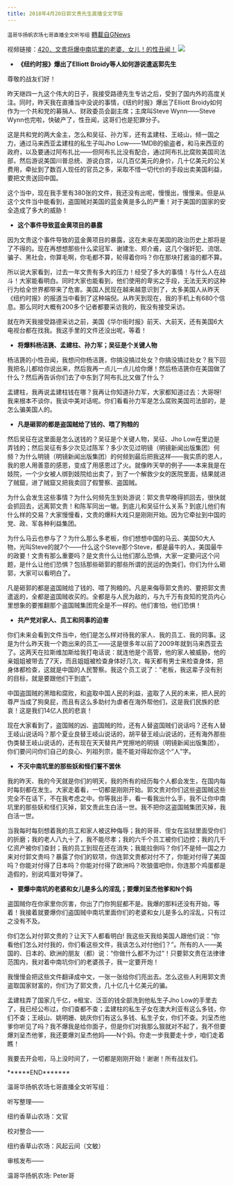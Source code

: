 ```yaml
---
title: 2018年4月20日郭文贵先生直播全文字版
---
```

`温哥华扬帆农场七哥直播全文听写组` [轉載自GNews](https://gnews.org/zh-hans/1548598/)

视频链接：[420．文贵将爆中南坑里的老婆．女儿！的性丑闻！](https://www.youtube.com/watch?v=KPgnK3BdUGI&amp;t=17s)
![](https://assets.gnews.org/wp-content/uploads/2021/09/Screen-Shot-2021-09-22-at-1.58.51-PM.png)
- **《纽约时报》爆出了Elliott Broidy等人如何游说遣返郭先生**


尊敬的战友们好！

昨天继四一九这个伟大的日子，我接受路德先生专访之后，受到了国内外的高度关注。同时，昨天我在直播当中没说的事情，《纽约时报》爆出了Elliott Broidy如何作为一个共和党的募捐人、财政委员会副主席；主席叫Steve Wynn——Steve Wynn也完啦，快破产了，性丑闻，这哥们也是犯罪分子。

这是共和党的两大金主，怎么和吴征、孙力军，还有孟建柱、王岐山，倾一国之力，通过马来西亚孟建柱的私生子叫Jho Low——1MDB的偷盗者，和马来西亚的政府，以及要通过阿布扎比——但阿布扎比没有配合，通过阿布扎比腐败美国司法部，然后游说美国川普总统、游说白宫，以几百亿美元的身价，几十亿美元的公关费用，牵扯到了数百人现任的官员之多，采取不惜一切代价的手段出卖美国利益，要把文贵送回中国。

这个当中，现在我手里有380张的文件，我还没有出呢，慢慢出，慢慢来。但是从这个文件当中能看到，盗国贼对美国的蓝金黄是多么的严重！对于美国的国家的安全造成了多大的威胁！

- **这个事件导致蓝金黄项目的暴露**


因为文贵这个事件导致的蓝金黄项目的暴露，这在未来在美国的政治历史上那将是了不得的。现在再想想那些什么梁冠军、谢建生、郑介甫，这几个强奸犯、流氓、骗子、黑社会，你算毛啊，你毛都不算，轮得着你吗？你在那块打酱油的都不算。

所以说大家看到，过去一年文贵有多大的压力！经受了多大的事情！与什么人在战斗！大家能看明白。同时大家也能看到，他们使用的卑劣之手段，无法无天的这种行为给全世界都带来了危害。美国人民现在越来越意识到了，太多美国人从昨天《纽约时报》的报道当中看到了这种端倪。从昨天到现在，我的手机上有680个信息。那么同时大概有200多个记者都要采访我的，我没有接受采访。

就在昨天我接受路德采访之前，美国《华尔街时报》前天、大前天，还有美国6大电视台都在找我。我这手里的文件还没出呢，等着！

- **将爆料杨洁篪、孟建柱、孙力军；吴征是个关键人物**


杨洁篪的小性丑闻，我想问你杨洁篪，你搞没搞过处女？你搞没搞过处女？我下回我把名儿都给你说出来，然后我再一点儿一点儿给你爆！然后杨洁篪你在美国做了什么？然后再告诉你们去了中东到了阿布扎比又做了什么？

孟建柱，我再说孟建柱钱在哪？我再让你知道孙力军，大家都知道过去：大哥呀! 我来根本不谈你，我谈中美对话呢。你们看看孙力军是怎么腐败美国司法部的，是怎么骗美国人的。

- **凡是砸郭的都是盗国贼给了钱的、喂了狗粮的**


然后吴征在这里面是怎么送钱的？吴征是个关键人物，吴征、Jho Low在里边是弄钱的；然后吴征有多少次见过陈军？多少次见过明镜（明镜新闻出版集团）何频？为什么明镜（明镜新闻出版集团）的何频到最后把我这样——我实质的恩人，我的恩人用善意的感恩，变成了用感恩过了火。就像昨天举的例子——本来我是在妓院，一个少女被人绑到妓院给出卖了，到了一个解救少女的医院里面，结果就进了贼窟，进了贼窟又把我卖回了假警察、盗国贼。

为什么会发生这些事情？为什么何频先生到处游说：郭文贵早晚得抓回去，很快就会抓回去，远离郭文贵！和陈军同出一辙。到底儿和吴征什么关系？到底儿他们有什么样的交易？大家慢慢看，文贵的爆料大戏只是刚刚开始。因为它牵扯到中国的党、政、军各种利益集团。

为什么马云也参与了？为什么那么多老板，你们想想中国的马云、美国50大人物，光叫Steve的就7个——什么这个Steve那个Steve，都是最牛的人，美国最牛的政要！文贵有那么重要吗？是文贵什么让他们那么恐惧，大家一定要问这个问题，是什么让他们恐惧？包括那些砸郭的那些所谓的民运的伪类们，你们为什么砸郭，大家可以看明白了。

凡是砸郭的都是盗国贼给了钱的、喂了狗粮的。凡是来侮辱郭文贵的、要把郭文贵遣返的，全都是盗国贼收买的。全都是与人民为敌的，与九千万有良知的党员内心里想象的要推翻那个盗国贼集团完全是不一样的。他们害怕，他们恐惧！

- **共产党对家人、员工和同事的迫害**


你们未来会看到文件当中，他们是怎么样对待我的家人、我的员工、我的同事。这是为什么昨天我一个跑出来的员工——这是很多年以前了2009年就到马来西亚去了。这两天在拉斯维加斯给我打电话说：就连他是个高管，他的家人被威胁，他的亲姐姐被带去了7天，而且姐姐被检查身体好几次，每天都有男士来检查身体，把身体都检查，这就是中国的人民警察。我这个员工说了：“老板，我这辈子没有别的目标，就是要跟他们干到底”。

中国盗国贼的黑暗和腐败，和盗取中国人民的利益，盗取了人民的未来，把人民的尊严当成了狗臭屁，而且有这么多助纣为虐者在海外帮他们，这是我们民族的悲哀！这是我们14亿人民的悲哀！

现在大家看到了，盗国贼的凶、盗国贼的险，还有人替盗国贼们说话吗？还有人替王岐山说话吗？那个夏业良替王岐山说话的，胡平替王岐山说话的，还有海外那些伪类替王岐山说话的，还有现在天天替共产党擦地的明镜（明镜新闻出版集团），你们要问问你们自己的良心、列祖列宗，能不能对得起你这个“人”字。

- **不灭中南坑里的那些妖和怪们誓不罢休**


我的昨天、我的今天就是你们的明天，我的所有的经历每个人都会发生，在国内每时每刻都在发生。大家走着看，一切都是刚刚开始。郭文贵对你们这些盗国贼这些完全不在话下，不在我考虑之中。你等我出手，看一看我出什么手，我不让你中南坑里的那些妖和怪们灭掉，郭文贵此生白活一世。我不把你这盗国贼集团灭掉，我白活一世。

当我每时每刻想着我的员工和家人被这种侮辱；我的哥哥、侄女在监狱里面受你们的折磨；我的老人八九十了，我不能尽孝；我的六千个员工被你们边控；我的几千亿资产被你们查封；我的员工到现在还在消失；我能拉倒吗？你们不是倾一国之力来对付郭文贵吗？暴露了你们的软项，你连郭文贵都对付不了，你能对付得了美国吗？你能对付得了日本吗？你能对付得了欧洲吗？吹狼蛋吧你，你连那个鸡蛋都是造假的，别说鸡蛋对导弹了。

- **要爆中南坑的老婆和女儿是多么的淫乱；要爆刘呈杰他爹和N个妈**


盗国贼你在你家里你厉害，你出了门你狗屁都不是。我爆的那料还没有开始，等着！我接着就要爆你们盗国贼中南坑里面你们的老婆和女儿是多么的淫乱，只有过之没有不及。

你们怎么对付郭文贵的？让天下人都看明白! 我这些天我给美国人跟他们说：“你看他们怎么对付我的，你们看这些文件，我该怎么对付他们？”。所有的人——美国的、日本的、欧洲的朋友（都）说：“你做什么都不为过”！只要郭文贵在法律律范围内，我对着中南坑你们的老婆孩子，我一定要开炮！

我慢慢会把这些文件翻译成中文，一张一张给你们亮出去。怎么这些人利用郭文贵盗取国家财富的，你们为了郭文贵，几十亿几十亿美元的骗。

孟建柱弄了国家几千亿，e租宝、泛亚的钱全部洗到他私生子Jho Low的手里去了，我已经公布过，你们查都不查；孟建柱的私生子女在澳大利亚有这么多钱，你们不查；王岐山、姚明姗、姚庆你们有这么多钱、私生子女，你们不查。刘呈杰他爹你听见了吗？我不爆我是给你面子，但是你们对我那么狠就对不起了，我不但要爆刘呈杰他爹，我还要爆刘呈杰他妈——N个妈。你走一步我要走十步，咱们走着瞧！

我要去开会啦，马上没时间了，一切都是刚刚开始！谢谢！所有战友们。

\*\*\*\*\*\*END\*\*\*\*\*\*\*

温哥华扬帆农场七哥直播全文听写组：

听写整理——

纽约香草山农场：文官

校对整合——

纽约香草山农场：风起云间（文敏）

审核发布——

温哥华扬帆农场: Peter哥

